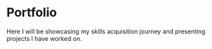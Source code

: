 # Portfolio
Here I will be showcasing my skills acquisition journey and presenting projects I have worked on.
